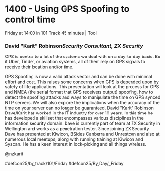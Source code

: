 # 1400 - Using GPS Spoofing to control time
Friday at 14:00 in 101 Track
45 minutes | Tool
### David "Karit" Robinson*Security Consultant, ZX Security*

GPS is central to a lot of the systems we deal with on a day-to-day basis. Be it Uber, Tinder, or aviation systems, all of them rely on GPS signals to receive their location and/or time.

GPS Spoofing is now a valid attack vector and can be done with minimal effort and cost. This raises some concerns when GPS is depended upon by safety of life applications. This presentation will look at the process for GPS and NMEA (the serial format that GPS receivers output) spoofing, how to detect the spoofing attacks and ways to manipulate the time on GPS synced NTP servers. We will also explore the implications when the accuracy of the time on your server can no longer be guaranteed.
David "Karit" Robinson
Dave/Karit has worked in the IT industry for over 10 years. In this time he has developed a skillset that encompasses various disciplines in the information security domain. Dave is currently part of team at ZX Security in Wellington and works as a penetration tester. Since joining ZX Security Dave has presented at Kiwicon, BSides Canberra and Unrestcon and also at numerous local meetups; along with running training at Kiwicon and Syscan. He has a keen interest in lock-picking and all things wireless.

@nzkarit

#defcon25/by_track/101/Friday #defcon25/By_Day/_Friday